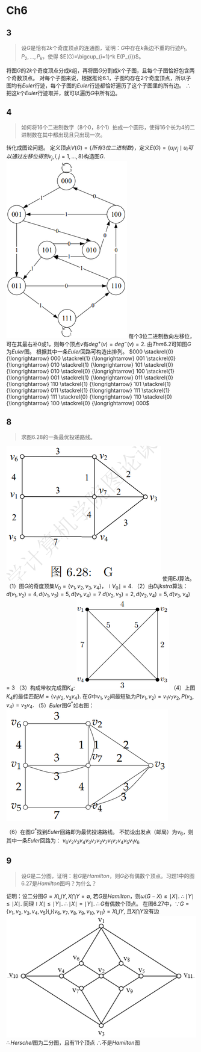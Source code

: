 # Ch6

## 3
> 设$G$是恰有$2k$个奇度顶点的连通图，证明：$G$中存在$k$条边不重的行迹$P_{1}, P_{2}, ... , P_{k}$，使得 $E(G)=\bigcup_{i=1}^k E(P_{i})$。

   将图$G$的$2k$个奇度顶点分成$k$组，再将图$G$分割成$k$个子图，且每个子图恰好包含两个奇数顶点。
   对每个子图来说，根据推论6.1，子图均存在2个奇度顶点，所以子图均有$Euler$行迹，每个子图的$Euler$行迹都恰好遍历了这个子图里的所有边。
   $\therefore$把这$k$个$Euler$行迹取并，就可以遍历$G$中所有边。






## 4
> 如何将16个二进制数字（8个0，8个1）拍成一个圆形，使得16个长为4的二进制数在其中都出现且只出现一次。

转化成图论问题。
定义顶点$V(G)=\{所有3位二进制数\}$，定义$E(G)=\{u_iv_j \mid u_i可以通过左移位得到v_j, i,j=1, ..., 8\}$构造图$G$.
![Ch6-4](./images/Ch6-4.png)
每个3位二进制数向左移位，可在其最右补0或1，则每个顶点$v$有$deg^+(v)=deg^-(v)=2$.
由$Thm 6.2$可知图$G$为$Euler$图。
根据其中一条$Euler$回路可构造出排列。
$000 \stackrel{0} {\longrightarrow} 000 \stackrel{1} {\longrightarrow} 001 \stackrel{0} {\longrightarrow} 010 \stackrel{1} {\longrightarrow} 101 \stackrel{0} {\longrightarrow} 010 \stackrel{0} {\longrightarrow} 100 \stackrel{1} {\longrightarrow} 001 \stackrel{1} {\longrightarrow} 011 \stackrel{0} {\longrightarrow} 110 \stackrel{1} {\longrightarrow} 101 \stackrel{1} {\longrightarrow} 011 \stackrel{1} {\longrightarrow} 111 \stackrel{1} {\longrightarrow} 111 \stackrel{0} {\longrightarrow} 110 \stackrel{0} {\longrightarrow} 100 \stackrel{0} {\longrightarrow} 000$





## 8

> 求图6.28的一条最优投递路线。

![Ch6-8-1](./images/Ch6-8-1.png)
    使用EJ算法。
    （1）图$G$的奇度顶集$V_0=\{v_1, v_2, v_3, v_4\}$，$\mid V_0 \mid=4$.
    （2）由$Dijkstra$算法：
    $d(v_1, v_2)=4, d(v_1, v_3)=5, d(v_1, v_4)=7$
    $d(v_2, v_3)=2, d(v_2, v_4)=5, d(v_3, v_4)=3$
    （3）构成带权完成图$K_4$:
    ![Ch6-8-2](./images/Ch6-8-2.png)
    （4）上图$K_4$的最佳匹配$M=\{v_1v_2, v_3v_4\}$.
    在$G$中$v_1, v_2$间最短轨为$P(v_1, v_2)=v_1v_7v_2, P(v_3, v_4)=v_3v_4.$
    （5）$Euler$图$G^*$如右图：
    ![Ch6-8-3](./images/Ch6-8-3.png)

  （6）在图$G^*$找到$Euler$回路即为最优投递路线。
  不妨设出发点（邮局）为$v_6$，则其中一条$Euler$回路为：
  $v_6v_2v_3v_4v_3v_7v_2v_7v_1v_7v_4v_5v_1v_6$








## 9
> 设$G$是二分图，证明：若$G$是$Hamilton$，则$G$必有偶数个顶点。习题1中的图6.27是$Hamilton$图吗？为什么？


证明：设二分图$G=X \bigcup Y, X \bigcap Y=\emptyset$, 若$G$是$Hamilton$，则$\omega(G-X) \leq \mid X \mid$.
$\therefore \mid Y \mid \leq \mid X \mid$.
同理$\mid X \mid \leq \mid Y \mid$.
$\therefore \mid X \mid = \mid Y \mid$.
$\therefore G$有偶数个顶点。
在图6.27中，$\because G=\{v_1, v_2, v_3, v_4, v_5\} \bigcup \{v_6, v_7, v_8, v_9, v_{10}, v_{11}\} = X \bigcup Y$, 且$X \bigcap Y$没有边
![Ch6-9-1](./images/Ch6-9-1.png)
$\therefore Herschel$图为二分图，且有11个顶点
$\therefore$不是$Hamilton$图
